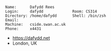 ```
Name:      Dafydd Rees
Login:     dafydd             Room: CS314
Directory: /home/dafydd       Shell: /bin/zsh
Email: 
Machine:   cside.swan.ac.uk
Phone:     x4431
```
- https://dafydd.net
- London, UK
